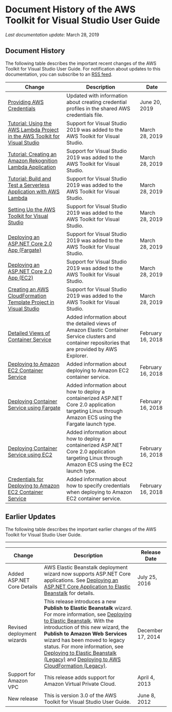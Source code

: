 # Document History of the AWS Toolkit for Visual Studio User Guide<a name="tkv-document-history"></a>

 *Last documentation update:* March 28, 2019

## Document History<a name="doc-history-recent"></a>

The following table describes the important recent changes of the AWS Toolkit for Visual Studio User Guide\. For notification about updates to this documentation, you can subscribe to an [RSS feed](https://docs.aws.amazon.com/toolkit-for-visual-studio/latest/user-guide/amazon-toolkit-for-visual-studio-guide-doc-history.rss)\.

| Change | Description | Date | 
| --- |--- |--- |
| [Providing AWS Credentials](credentials.md) | Updated with information about creating credential profiles in the shared AWS credentials file\. | June 20, 2019 | 
| [Tutorial: Using the AWS Lambda Project in the AWS Toolkit for Visual Studio](lambda-creating-project-in-visual-studio.md) | Support for Visual Studio 2019 was added to the AWS Toolkit for Visual Studio\. | March 28, 2019 | 
| [Tutorial: Creating an Amazon Rekognition Lambda Application](lambda-rekognition-example.md) | Support for Visual Studio 2019 was added to the AWS Toolkit for Visual Studio\. | March 28, 2019 | 
| [Tutorial: Build and Test a Serverless Application with AWS Lambda](lambda-build-test-severless-app.md) | Support for Visual Studio 2019 was added to the AWS Toolkit for Visual Studio\. | March 28, 2019 | 
| [Setting Up the AWS Toolkit for Visual Studio](setup.md) | Support for Visual Studio 2019 was added to the AWS Toolkit for Visual Studio\. | March 28, 2019 | 
| [Deploying an ASP\.NET Core 2\.0 App \(Fargate\)](deployment-ecs-aspnetcore-fargate.md) | Support for Visual Studio 2019 was added to the AWS Toolkit for Visual Studio\. | March 28, 2019 | 
| [Deploying an ASP\.NET Core 2\.0 App \(EC2\)](deployment-ecs-aspnetcore-ec2.md) | Support for Visual Studio 2019 was added to the AWS Toolkit for Visual Studio\. | March 28, 2019 | 
| [Creating an AWS CloudFormation Template Project in Visual Studio](tkv-cfn-editor-new-project.md) | Support for Visual Studio 2019 was added to the AWS Toolkit for Visual Studio\. | March 28, 2019 | 
| [Detailed Views of Container Service](tkv-ecs.md) | Added information about the detailed views of Amazon Elastic Container Service clusters and container repositories that are provided by AWS Explorer\. | February 16, 2018 | 
| [Deploying to Amazon EC2 Container Service](deployment-ecs.md) | Added information about deploying to Amazon EC2 container service\. | February 16, 2018 | 
| [Deploying Container Service using Fargate](deployment-ecs-aspnetcore-fargate.md) | Added information about how to deploy a containerized ASP\.NET Core 2\.0 application targeting Linux through Amazon ECS using the Fargate launch type\. | February 16, 2018 | 
| [Deploying Container Service using EC2](deployment-ecs-aspnetcore-ec2.md) | Added information about how to deploy a containerized ASP\.NET Core 2\.0 application targeting Linux through Amazon ECS using the EC2 launch type\. | February 16, 2018 | 
| [Credentials for Deploying to Amazon EC2 Container Service](deployment-ecs-specify-credentials.md) | Added information about how to specify credentials when deploying to Amazon EC2 container service\. | February 16, 2018 | 

## Earlier Updates<a name="doc-history-earlier"></a>

The following table describes the important earlier changes of the AWS Toolkit for Visual Studio User Guide\.


****  

| Change | Description | Release Date | 
| --- | --- | --- | 
|  Added ASP\.NET Core Details  |  AWS Elastic Beanstalk deployment wizard now supports ASP\.NET Core applications\. See [Deploying an ASP\.NET Core Application to Elastic Beanstalk](deployment-beanstalk-netcore.md#tkv-deploy-beanstalk-netcore) for details\.  |  July 25, 2016  | 
|  Revised deployment wizards  |  This release introduces a new **Publish to Elastic Beanstalk** wizard\. For more information, see [Deploying to Elastic Beanstalk](deployment-beanstalk.md#tkv-deploy-beanstalk)\. With the introduction of this new wizard, the **Publish to Amazon Web Services** wizard has been moved to legacy status\. For more information, see [Deploying to Elastic Beanstalk \(Legacy\)](deployment-beanstalk-legacy.md#tkv-deploy-beanstalk-legacy) and [Deploying to AWS CloudFormation \(Legacy\)](deployment-cloudform.md#tkv-deploy-cloudform)\.  |  December 17, 2014  | 
|  Support for Amazon VPC  |  This release adds support for Amazon Virtual Private Cloud\.  |  April 4, 2013  | 
|  New release  |  This is version 3\.0 of the AWS Toolkit for Visual Studio User Guide\.  |  June 8, 2012  | 